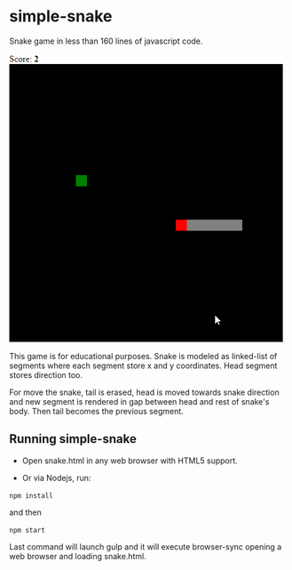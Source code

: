 # simple-snake

Snake game in less than 160 lines of javascript code.

![Snake play](snake.gif)

This game is for educational purposes. Snake is modeled as linked-list of segments where each segment store x and y coordinates. Head segment stores direction too.

For move the snake, tail is erased, head is moved towards snake direction and new segment is rendered in gap between head and rest of snake's body. Then tail becomes the previous segment.

## Running simple-snake

- Open snake.html in any web browser with HTML5  support.

- Or via Nodejs, run:

`npm install`

and then

`npm start`

Last command will launch gulp and it will execute browser-sync opening a web browser and loading snake.html.
